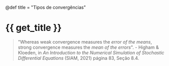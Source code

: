 @def title = "Tipos de convergências"

# {{ get_title }}

> "Whereas weak convergence measures the *error of the means*, strong convergence measures the *mean of the errors*". - Higham & Kloeden, in *An Introduction to the Numerical Simulation of Stochastic Differential Equations* (SIAM, 2021) página 83, Seção 8.4.

